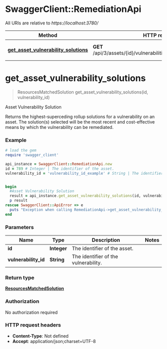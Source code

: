 # SwaggerClient::RemediationApi

All URIs are relative to *https://localhost:3780/*

Method | HTTP request | Description
------------- | ------------- | -------------
[**get_asset_vulnerability_solutions**](RemediationApi.md#get_asset_vulnerability_solutions) | **GET** /api/3/assets/{id}/vulnerabilities/{vulnerabilityId}/solution | Asset Vulnerability Solution

# **get_asset_vulnerability_solutions**
> ResourcesMatchedSolution get_asset_vulnerability_solutions(id, vulnerability_id)

Asset Vulnerability Solution

Returns the highest-superceding rollup solutions for a vulnerability on an asset. The solution(s) selected will be the most recent and cost-effective means by which the vulnerability can be remediated.

### Example
```ruby
# load the gem
require 'swagger_client'

api_instance = SwaggerClient::RemediationApi.new
id = 789 # Integer | The identifier of the asset.
vulnerability_id = 'vulnerability_id_example' # String | The identifier of the vulnerability.


begin
  #Asset Vulnerability Solution
  result = api_instance.get_asset_vulnerability_solutions(id, vulnerability_id)
  p result
rescue SwaggerClient::ApiError => e
  puts "Exception when calling RemediationApi->get_asset_vulnerability_solutions: #{e}"
end
```

### Parameters

Name | Type | Description  | Notes
------------- | ------------- | ------------- | -------------
 **id** | **Integer**| The identifier of the asset. | 
 **vulnerability_id** | **String**| The identifier of the vulnerability. | 

### Return type

[**ResourcesMatchedSolution**](ResourcesMatchedSolution.md)

### Authorization

No authorization required

### HTTP request headers

 - **Content-Type**: Not defined
 - **Accept**: application/json;charset=UTF-8



